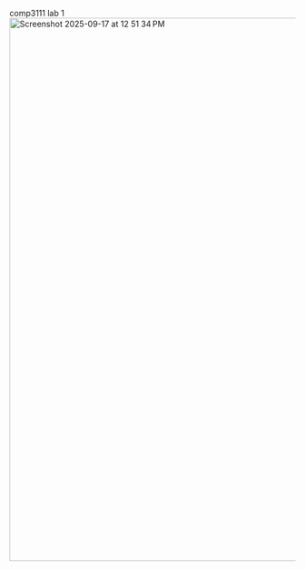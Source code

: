 comp3111 lab 1
<img width="1470" height="956" alt="Screenshot 2025-09-17 at 12 51 34 PM" src="https://github.com/user-attachments/assets/e8750a0a-18aa-450f-9aed-04ebaea8c494" />

